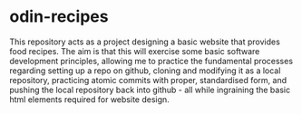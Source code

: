 # odin-recipes
This repository acts as a project designing a basic website that provides food recipes. The aim is that this will exercise some basic software development principles, allowing me to practice the fundamental processes regarding setting up a repo on github, cloning and modifying it as a local repository, practicing atomic commits with proper, standardised form, and pushing the local repository back into github - all while ingraining the basic html elements required for website design.
